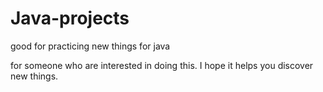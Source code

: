 # Java-projects
good for practicing new things for java

for someone who are interested in doing this. I hope it helps you discover new things.
